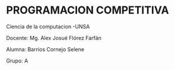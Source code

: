 # PROGRAMACION COMPETITIVA
 Ciencia de la computacion -UNSA
 
 Docente: Mg. Alex Josué Flórez Farfán  
 
 Alumna: Barrios Cornejo Selene 
 
 Grupo: A
